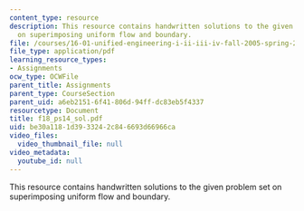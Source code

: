 ```yaml
---
content_type: resource
description: This resource contains handwritten solutions to the given problem set
  on superimposing uniform flow and boundary.
file: /courses/16-01-unified-engineering-i-ii-iii-iv-fall-2005-spring-2006/be30a1181d3933242c846693d66966ca_f18_ps14_sol.pdf
file_type: application/pdf
learning_resource_types:
- Assignments
ocw_type: OCWFile
parent_title: Assignments
parent_type: CourseSection
parent_uid: a6eb2151-6f41-806d-94ff-dc83eb5f4337
resourcetype: Document
title: f18_ps14_sol.pdf
uid: be30a118-1d39-3324-2c84-6693d66966ca
video_files:
  video_thumbnail_file: null
video_metadata:
  youtube_id: null
---
```

This resource contains handwritten solutions to the given problem set on superimposing uniform flow and boundary.


